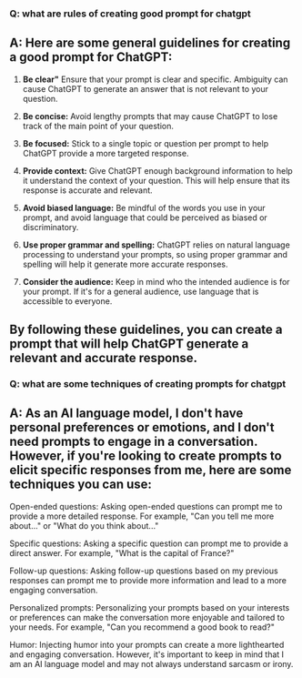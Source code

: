 ### Q: what are rules of creating good prompt for chatgpt
## A: Here are some general guidelines for creating a good prompt for ChatGPT:

1. **Be clear"** Ensure that your prompt is clear and specific. Ambiguity can cause ChatGPT to generate an answer that is not relevant to your question.

2. **Be concise:** Avoid lengthy prompts that may cause ChatGPT to lose track of the main point of your question.

3. **Be focused:** Stick to a single topic or question per prompt to help ChatGPT provide a more targeted response.

4. **Provide context:** Give ChatGPT enough background information to help it understand the context of your question. This will help ensure that its response is accurate and relevant.

5. **Avoid biased language:** Be mindful of the words you use in your prompt, and avoid language that could be perceived as biased or discriminatory.

6. **Use proper grammar and spelling:** ChatGPT relies on natural language processing to understand your prompts, so using proper grammar and spelling will help it generate more accurate responses.

7. **Consider the audience:** Keep in mind who the intended audience is for your prompt. If it's for a general audience, use language that is accessible to everyone.

By following these guidelines, you can create a prompt that will help ChatGPT generate a relevant and accurate response.
---
### Q: what are some techniques of creating prompts for chatgpt
## A: As an AI language model, I don't have personal preferences or emotions, and I don't need prompts to engage in a conversation. However, if you're looking to create prompts to elicit specific responses from me, here are some techniques you can use:

Open-ended questions: Asking open-ended questions can prompt me to provide a more detailed response. For example, "Can you tell me more about..." or "What do you think about..."

Specific questions: Asking a specific question can prompt me to provide a direct answer. For example, "What is the capital of France?"

Follow-up questions: Asking follow-up questions based on my previous responses can prompt me to provide more information and lead to a more engaging conversation.

Personalized prompts: Personalizing your prompts based on your interests or preferences can make the conversation more enjoyable and tailored to your needs. For example, "Can you recommend a good book to read?"

Humor: Injecting humor into your prompts can create a more lighthearted and engaging conversation. However, it's important to keep in mind that I am an AI language model and may not always understand sarcasm or irony.
